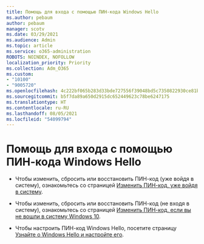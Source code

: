 ```yaml
---
title: Помощь для входа с помощью ПИН-кода Windows Hello
ms.author: pebaum
author: pebaum
manager: scotv
ms.date: 03/29/2021
ms.audience: Admin
ms.topic: article
ms.service: o365-administration
ROBOTS: NOINDEX, NOFOLLOW
localization_priority: Priority
ms.collection: Adm_O365
ms.custom:
- "10100"
- "9005720"
ms.openlocfilehash: 4c222bf065b283d33bde727556f39048bd5c7350822930ce81b986a12d22004e
ms.sourcegitcommit: b5f7da89a650d2915dc652449623c78be6247175
ms.translationtype: HT
ms.contentlocale: ru-RU
ms.lasthandoff: 08/05/2021
ms.locfileid: "54099794"
---
```

# <a name="help-signing-in-with-windows-hello-pin"></a>Помощь для входа с помощью ПИН-кода Windows Hello

- Чтобы изменить, сбросить или восстановить ПИН-код (уже войдя в систему), ознакомьтесь со страницей [Изменить ПИН-код, уже войдя в систему](https://support.microsoft.com/windows/change-your-pin-when-you-re-already-signed-in-to-your-device-0bd2ab85-b0df-c775-7aef-1324f2114b19).

- Чтобы изменить, сбросить или восстановить ПИН-код (не входя в систему), ознакомьтесь со страницей [Изменить ПИН-код, если вы не вошли в систему Windows 10](https://support.microsoft.com/windows/reset-your-pin-when-you-aren-t-signed-in-to-windows-10-a386c519-3ab2-b873-1e9b-bb228a98b904).

- Чтобы настроить ПИН-код Windows Hello, посетите страницу [Узнайте о Windows Hello и настройте его](https://support.microsoft.com/windows/learn-about-windows-hello-and-set-it-up-dae28983-8242-bb2a-d3d1-87c9d265a5f0).